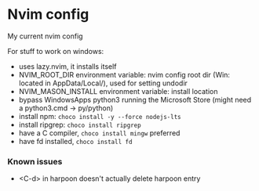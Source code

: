 # Nvim config

My current nvim config

For stuff to work on windows:

- uses lazy.nvim, it installs itself
- NVIM_ROOT_DIR environment variable: nvim config root dir (Win: located in AppData/Local/), used for setting undodir
- NVIM_MASON_INSTALL environment variable: install location
- bypass WindowsApps python3 running the Microsoft Store (might need a python3.cmd -> py/python)
- install npm: ```choco install -y --force nodejs-lts ```
- install ripgrep: ```choco install ripgrep```
- have a C compiler, ```choco install mingw``` preferred
- have fd installed, ```choco install fd```

### Known issues

- \<C-d> in harpoon doesn't actually delete harpoon entry

